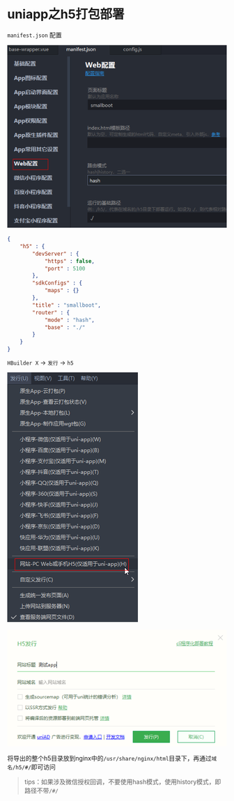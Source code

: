 # uniapp之h5打包部署

`manifest.json` 配置

![](./images/02-uniapp之h5打包部署-1699499768702.png)


```json
{
    "h5" : {
        "devServer" : {
            "https" : false,
            "port" : 5100
        },
        "sdkConfigs" : {
            "maps" : {}
        },
        "title" : "smallboot",
        "router" : {
            "mode" : "hash",
            "base" : "./"
        }
    }
}
```

`HBuilder X` -> `发行` -> `h5`

![](./images/02-uniapp之h5打包部署-1699497197821.png)

![](./images/02-uniapp之h5打包部署-1699497300359.png)

将导出的整个h5目录放到nginx中的`/usr/share/nginx/html`目录下，再通过`域名/h5/#/`即可访问

> tips：如果涉及微信授权回调，不要使用hash模式，使用history模式，即路径不带`/#/`
